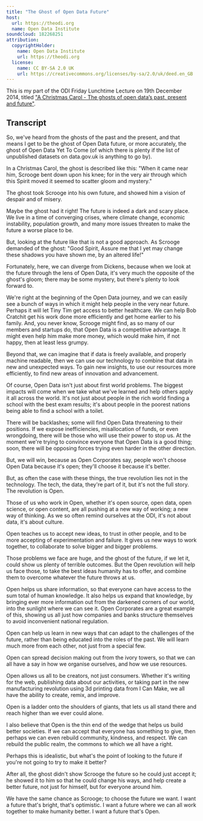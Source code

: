 ```yaml
---
title: "The Ghost of Open Data Future"
host:
  url: https://theodi.org
  name: Open Data Institute
soundcloud: 182268251
attribution:
  copyrightHolder:
    name: Open Data Institute
    url: https://theodi.org
  license:
    name: CC BY-SA 2.0 UK
    url: https://creativecommons.org/licenses/by-sa/2.0/uk/deed.en_GB
---
```


This is my part of the ODI Friday Lunchtime Lecture on 19th December 2014, titled ["A Christmas Carol - The ghosts of open data’s past, present and future"](https://theodi.org/lunchtime-lectures/friday-lunchtime-lecture-a-christmas-carol-the-ghosts-of-open-datas-past-present-and-future).

## Transcript

So, we've heard from the ghosts of the past and the present, and that means I get to be the ghost of Open Data future, or more accurately, the ghost of Open Data Yet To Come (of which there is plenty if the list of unpublished datasets on data.gov.uk is anything to go by).

In a Christmas Carol, the ghost is described like this: "When it came near him, Scrooge bent down upon his knee; for in the very air through which this Spirit moved it seemed to scatter gloom and mystery."

The ghost took Scrooge into his own future, and showed him a vision of despair and of misery.

Maybe the ghost had it right! The future is indeed a dark and scary place. We live in a time of converging crises, where climate change, economic instability, population growth, and many more issues threaten to make the future a worse place to be.

But, looking at the future like that is not a good approach. As Scrooge demanded of the ghost: "Good Spirit, Assure me that I yet may change these shadows you have shown me, by an altered life!"

Fortunately, here, we can diverge from Dickens, because when we look at the future through the lens of Open Data, it's very much the opposite of the ghost's gloom; there may be some mystery, but there's plenty to look forward to.

We're right at the beginning of the Open Data journey, and we can easily see a bunch of ways in which it might help people in the very near future. Perhaps it will let Tiny Tim get access to better healthcare. We can help Bob Cratchit get his work done more efficiently and get home earlier to his family. And, you never know, Scrooge might find, as so many of our members and startups do, that Open Data is a competitive advantage. It might even help him make more money, which would make him, if not happy, then at least less grumpy.

Beyond that, we can imagine that if data is freely available, and properly machine readable, then we can use our technology to combine that data in new and unexpected ways. To gain new insights, to use our resources more efficiently, to find new areas of innovation and advancement.

Of course, Open Data isn't just about first world problems. The biggest impacts will come when we take what we've learned and help others apply it all across the world. It's not just about people in the rich world finding a school with the best exam results; it's about people in the poorest nations being able to find a school with a toilet.

There will be backlashes; some will find Open Data threatening to their positions. If we expose inefficiencies, misallocation of funds, or even wrongdoing, there will be those who will use their power to stop us. At the moment we're trying to convince everyone that Open Data is a good thing; soon, there will be opposing forces trying even harder in the other direction.

But, we will win, because as Open Corporates say, people won't choose Open Data because it's open; they'll choose it because it's better.

But, as often the case with these things, the true revolution lies not in the technology. The tech, the data, they're part of it, but it's not the full story. The revolution is Open.

Those of us who work in Open, whether it's open source, open data, open science, or open content, are all pushing at a new way of working; a new way of thinking. As we so often remind ourselves at the ODI, it's not about data, it's about culture.

Open teaches us to accept new ideas, to trust in other people, and to be more accepting of experimentation and failure. It gives us new ways to work together, to collaborate to solve bigger and bigger problems.

Those problems we face are huge, and the ghost of the future, if we let it, could show us plenty of terrible outcomes. But the Open revolution will help us face those, to take the best ideas humanity has to offer, and combine them to overcome whatever the future throws at us.

Open helps us share information, so that everyone can have access to the sum total of human knowledge. It also helps us expand that knowledge, by bringing ever more information out from the darkened corners of our world, into the sunlight where we can see it. Open Corporates are a great example of this, showing us all just how companies and banks structure themselves to avoid inconvenient national regulation.

Open can help us learn in new ways that can adapt to the challenges of the future, rather than being educated into the roles of the past. We will learn much more from each other, not just from a special few.

Open can spread decision making out from the ivory towers, so that we can all have a say in how we organise ourselves, and how we use resources.

Open allows us all to be creators, not just consumers. Whether it's writing for the web, publishing data about our activities, or taking part in the new manufacturing revolution using 3d printing data from I Can Make, we all have the ability to create, remix, and improve.

Open is a ladder onto the shoulders of giants, that lets us all stand there and reach higher than we ever could alone.

I also believe that Open is the thin end of the wedge that helps us build better societies. If we can accept that everyone has something to give, then perhaps we can even rebuild community, kindness, and respect. We can rebuild the public realm, the commons to which we all have a right.

Perhaps this is idealistic, but what's the point of looking to the future if you're not going to try to make it better?

After all, the ghost didn't show Scrooge the future so he could just accept it; he showed it to him so that he could change his ways, and help create a better future, not just for himself, but for everyone around him.

We have the same chance as Scrooge; to choose the future we want. I want a future that's bright, that's optimistic. I want a future where we can all work together to make humanity better. I want a future that's Open.
